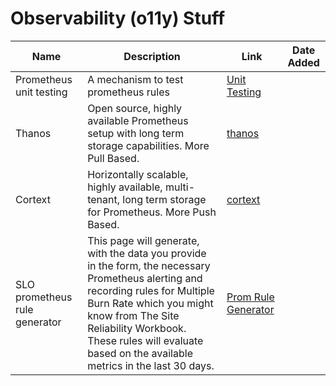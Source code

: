# Observability (o11y) Stuff

|             Name              |                                                                                                                                     Description                                                                                                                                     |                                                Link                                                | Date Added |
| ----------------------------- | ----------------------------------------------------------------------------------------------------------------------------------------------------------------------------------------------------------------------------------------------------------------------------------- | -------------------------------------------------------------------------------------------------- | ---------- |
| Prometheus unit testing       | A mechanism to test prometheus rules                                                                                                                                                                                                                                                | [Unit Testing](https://www.prometheus.io/docs/prometheus/latest/configuration/unit_testing_rules/) |            |
| Thanos                        | Open source, highly available Prometheus setup with long term storage capabilities. More Pull Based.                                                                                                                                                                                | [thanos](https://thanos.io/)                                                                       |            |
| Cortext                       | Horizontally scalable, highly available, multi-tenant, long term storage for Prometheus. More Push Based.                                                                                                                                                                           | [cortext](https://cortexmetrics.io/)                                                               |            |
| SLO prometheus rule generator | This page will generate, with the data you provide in the form, the necessary Prometheus alerting and recording rules for Multiple Burn Rate which you might know from The Site Reliability Workbook. These rules will evaluate based on the available metrics in the last 30 days. | [Prom Rule Generator](https://promtools.dev/alerts/errors)                                         |            |